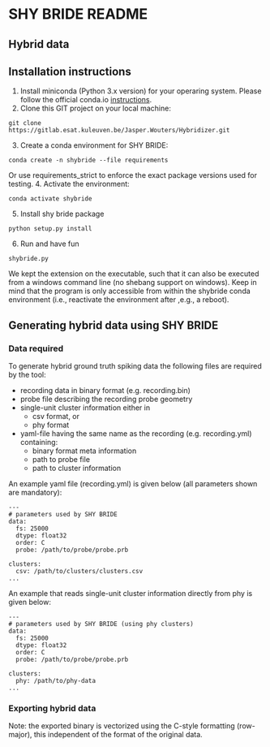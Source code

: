 # SHY BRIDE README
## Hybrid data

## Installation instructions
1. Install miniconda (Python 3.x version) for your operaring system. Please follow the official conda.io [instructions](https://conda.io/docs/user-guide/install/index.html#regular-installation).
2. Clone this GIT project on your local machine:
``` 
git clone https://gitlab.esat.kuleuven.be/Jasper.Wouters/Hybridizer.git
```
3. Create a conda environment for SHY BRIDE:
```
conda create -n shybride --file requirements
```
Or use requirements_strict to enforce the exact package versions used for testing.
4. Activate the environment:
```
conda activate shybride
```
5. Install shy bride package
```
python setup.py install
```
6. Run and have fun
```
shybride.py
```

We kept the extension on the executable, such that it can also be executed from a windows command line (no shebang support on windows). Keep in mind that the program is only accessible from within the shybride conda environment (i.e., reactivate the environment after ,e.g., a reboot).

## Generating hybrid data using SHY BRIDE

### Data required
To generate hybrid ground truth spiking data the following files are required by the tool:

* recording data in binary format (e.g. recording.bin)
* probe file describing the recording probe geometry
* single-unit cluster information either in
	* csv format, or
	* phy format
* yaml-file having the same name as the recording (e.g. recording.yml) containing:
	* binary format meta information
	* path to probe file
	* path to cluster information

An example yaml file (recording.yml) is given below (all parameters shown are mandatory):

``` 
---
# parameters used by SHY BRIDE
data:
  fs: 25000
  dtype: float32
  order: C
  probe: /path/to/probe/probe.prb

clusters:
  csv: /path/to/clusters/clusters.csv
...
```
An example that reads single-unit cluster information directly from phy is given below:

``` 
---
# parameters used by SHY BRIDE (using phy clusters)
data:
  fs: 25000
  dtype: float32
  order: C
  probe: /path/to/probe/probe.prb

clusters:
  phy: /path/to/phy-data
...
```

### Exporting hybrid data
Note: the exported binary is vectorized using the C-style formatting (row-major), this independent of the format of the original data.

